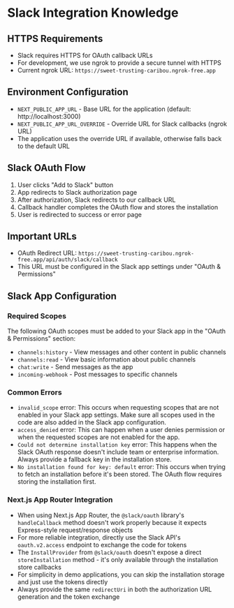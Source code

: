 # Slack Integration Knowledge

## HTTPS Requirements

- Slack requires HTTPS for OAuth callback URLs
- For development, we use ngrok to provide a secure tunnel with HTTPS
- Current ngrok URL: `https://sweet-trusting-caribou.ngrok-free.app`

## Environment Configuration

- `NEXT_PUBLIC_APP_URL` - Base URL for the application (default: http://localhost:3000)
- `NEXT_PUBLIC_APP_URL_OVERRIDE` - Override URL for Slack callbacks (ngrok URL)
- The application uses the override URL if available, otherwise falls back to the default URL

## Slack OAuth Flow

1. User clicks "Add to Slack" button
2. App redirects to Slack authorization page
3. After authorization, Slack redirects to our callback URL
4. Callback handler completes the OAuth flow and stores the installation
5. User is redirected to success or error page

## Important URLs

- OAuth Redirect URL: `https://sweet-trusting-caribou.ngrok-free.app/api/auth/slack/callback`
- This URL must be configured in the Slack app settings under "OAuth & Permissions"

## Slack App Configuration

### Required Scopes

The following OAuth scopes must be added to your Slack app in the "OAuth & Permissions" section:

- `channels:history` - View messages and other content in public channels
- `channels:read` - View basic information about public channels
- `chat:write` - Send messages as the app
- `incoming-webhook` - Post messages to specific channels

### Common Errors

- `invalid_scope` error: This occurs when requesting scopes that are not enabled in your Slack app settings. Make sure all scopes used in the code are also added in the Slack app configuration.
- `access_denied` error: This can happen when a user denies permission or when the requested scopes are not enabled for the app.
- `Could not determine installation key` error: This happens when the Slack OAuth response doesn't include team or enterprise information. Always provide a fallback key in the installation store.
- `No installation found for key: default` error: This occurs when trying to fetch an installation before it's been stored. The OAuth flow requires storing the installation first.

### Next.js App Router Integration

- When using Next.js App Router, the `@slack/oauth` library's `handleCallback` method doesn't work properly because it expects Express-style request/response objects
- For more reliable integration, directly use the Slack API's `oauth.v2.access` endpoint to exchange the code for tokens
- The `InstallProvider` from `@slack/oauth` doesn't expose a direct `storeInstallation` method - it's only available through the installation store callbacks
- For simplicity in demo applications, you can skip the installation storage and just use the tokens directly
- Always provide the same `redirectUri` in both the authorization URL generation and the token exchange
